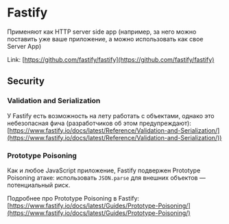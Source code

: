 # Fastify

Применяют как HTTP server side app (например, за него можно поставить уже ваше приложение, а можно использовать как свое Server App)

Link: [https://github.com/fastify/fastify](https://github.com/fastify/fastify)

## Security

### Validation and Serialization

У Fastify есть возможность на лету работать с объектами, однако это небезопасная фича (разработчиков об этом предупреждают): [https://www.fastify.io/docs/latest/Reference/Validation-and-Serialization/](https://www.fastify.io/docs/latest/Reference/Validation-and-Serialization/))

### Prototype Poisoning

Как и любое JavaScript приложение, Fastify подвержен Prototype Poisoning атаке: использовать `JSON.parse` для внешних объектов — потенциальный риск.

Подробнее про Prototype Poisoning в Fastify: [https://www.fastify.io/docs/latest/Guides/Prototype-Poisoning/](https://www.fastify.io/docs/latest/Guides/Prototype-Poisoning/)
